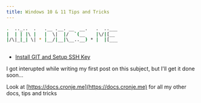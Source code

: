 ```yaml
---
title: Windows 10 & 11 Tips and Tricks
---
```

<script type="text/javascript">(function(w,s){var e=document.createElement("script");e.type="text/javascript";e.async=true;e.src="https://cdn.pagesense.io/js/webally/f2527eebee974243853bcd47b32631f4.js";var x=document.getElementsByTagName("script")[0];x.parentNode.insertBefore(e,x);})(window,"script");</script>

```sh
.  .._..  .   .__ .__. __  __.   .  ..___
|  | | |\ |   |  \|  |/  `(__    |\/|[__ 
|/\|_|_| \| * |__/|__|\__..__) * |  |[___
                                                                                          
```

- [Install GIT and Setup SSH Key](gitAndSSH.md)

I got interupted while writing my first post on this subject, but I'll get it done soon...

Look at [https://docs.cronje.me](https://docs.cronje.me) for all my other docs, tips and tricks
